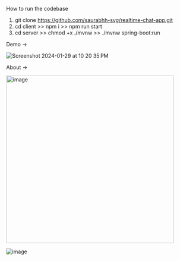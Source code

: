 How to run the codebase

1. git clone https://github.com/saurabhh-svg/realtime-chat-app.git
2. cd client >> npm i >> npm run start
3. cd server >> chmod +x ./mvnw >> ./mvnw spring-boot:run        



Demo ->

![Screenshot 2024-01-29 at 10 20 35 PM](https://github.com/saurabhh-svg/realtime-chat-app/assets/82569167/e99eee70-9a23-447e-98c9-bec46fac7233)



About ->

<img width="451" alt="image" src="https://github.com/saurabhh-svg/realtime-chat-app/assets/82569167/290c1482-bcda-472c-abc6-2dae03e655b7">



![image](https://github.com/saurabhh-svg/realtime-chat-app/assets/82569167/744d9146-f773-43b8-b330-129df6062c36)






